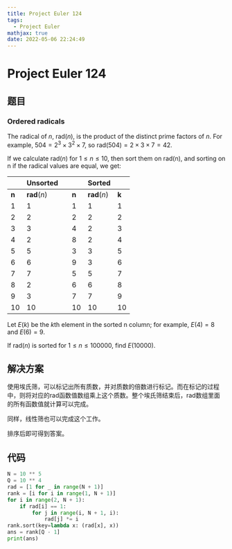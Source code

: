 ```yaml
---
title: Project Euler 124
tags:
  - Project Euler
mathjax: true
date: 2022-05-06 22:24:49
---
```


<escape><!-- more --></escape>
   

# Project Euler 124
## 题目
### Ordered radicals
The radical of $n$, $\mathrm{rad}(n)$, is the product of the distinct prime factors of $n$. For example, $504 = 2^3 × 3^2 × 7$, so $\mathrm{rad}(504) = 2 × 3 × 7 = 42$.

If we calculate $\mathrm{rad}(n)$ for $1 \le n \le 10$, then sort them on rad(n), and sorting on n if the radical values are equal, we get:

||**Unsorted**|||**Sorted**||
|-|-|-|-|-|-|
|$\mathbf{n}$|$\mathbf{rad}(n)$||$\mathbf{n}$|$\mathbf{rad}(n)$|$\mathbf{k}$|
|$1$|$1$||$1$|$1$|$1$|
|$2$|$2$||$2$|$2$|$2$|
|$3$|$3$||$4$|$2$|$3$|
|$4$|$2$||$8$|$2$|$4$|
|$5$|$5$||$3$|$3$|$5$|
|$6$|$6$||$9$|$3$|$6$|
|$7$|$7$||$5$|$5$|$7$|
|$8$|$2$||$6$|$6$|$8$|
|$9$|$3$||$7$|$7$|$9$|
|$10$|$10$||$10$|$10$|$10$|


Let $E(k)$ be the $k\mathrm{th}$ element in the sorted n column; for example, $E(4) = 8$ and $E(6) = 9$.

If $\mathrm{rad}(n)$ is sorted for $1 \le n \le 100000$, find $E(10000)$.


## 解决方案

使用埃氏筛，可以标记出所有质数，并对质数的倍数进行标记。而在标记的过程中，则将对应的$\mathrm{rad}$函数值数组乘上这个质数。整个埃氏筛结束后，$\mathrm{rad}$数组里面的所有函数值就计算可以完成。

同样，线性筛也可以完成这个工作。

排序后即可得到答案。

## 代码

```py
N = 10 ** 5
Q = 10 ** 4
rad = [1 for _ in range(N + 1)]
rank = [i for i in range(1, N + 1)]
for i in range(2, N + 1):
    if rad[i] == 1:
        for j in range(i, N + 1, i):
            rad[j] *= i
rank.sort(key=lambda x: (rad[x], x))
ans = rank[Q - 1]
print(ans)

```
